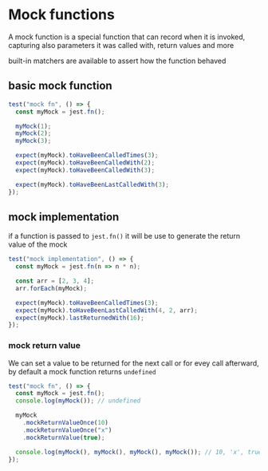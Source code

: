 # Mock functions

A mock function is a special function that can record when it is invoked, capturing also parameters it was called with, return values and more

built-in matchers are available to assert how the function behaved

## basic mock function

```js
test("mock fn", () => {
  const myMock = jest.fn();

  myMock(1);
  myMock(2);
  myMock(3);

  expect(myMock).toHaveBeenCalledTimes(3);
  expect(myMock).toHaveBeenCalledWith(2);
  expect(myMock).toHaveBeenCalledWith(3);

  expect(myMock).toHaveBeenLastCalledWith(3);
});
```

## mock implementation

if a function is passed to `jest.fn()` it will be use to generate the return value of the mock

```js
test("mock implementation", () => {
  const myMock = jest.fn(n => n * n);

  const arr = [2, 3, 4];
  arr.forEach(myMock);

  expect(myMock).toHaveBeenCalledTimes(3);
  expect(myMock).toHaveBeenLastCalledWith(4, 2, arr);
  expect(myMock).lastReturnedWith(16);
});
```

### mock return value

We can set a value to be returned for the next call or for evey call afterward, by default a mock function returns `undefined`

```js
test("mock fn", () => {
  const myMock = jest.fn();
  console.log(myMock()); // undefined

  myMock
    .mockReturnValueOnce(10)
    .mockReturnValueOnce("x")
    .mockReturnValue(true);

  console.log(myMock(), myMock(), myMock(), myMock()); // 10, 'x', true, true
});
```
